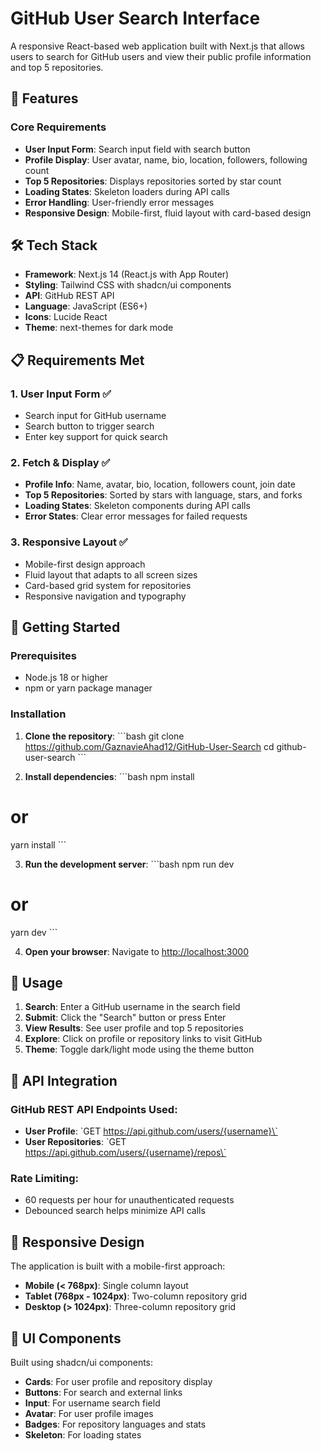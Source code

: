 # GitHub User Search Interface

A responsive React-based web application built with Next.js that allows users to search for GitHub users and view their public profile information and top 5 repositories.

## 🚀 Features

### Core Requirements
- **User Input Form**: Search input field with search button
- **Profile Display**: User avatar, name, bio, location, followers, following count
- **Top 5 Repositories**: Displays repositories sorted by star count
- **Loading States**: Skeleton loaders during API calls
- **Error Handling**: User-friendly error messages
- **Responsive Design**: Mobile-first, fluid layout with card-based design

## 🛠️ Tech Stack

- **Framework**: Next.js 14 (React.js with App Router)
- **Styling**: Tailwind CSS with shadcn/ui components
- **API**: GitHub REST API
- **Language**: JavaScript (ES6+)
- **Icons**: Lucide React
- **Theme**: next-themes for dark mode

## 📋 Requirements Met

### 1. User Input Form ✅
- Search input for GitHub username
- Search button to trigger search
- Enter key support for quick search

### 2. Fetch & Display ✅
- **Profile Info**: Name, avatar, bio, location, followers count, join date
- **Top 5 Repositories**: Sorted by stars with language, stars, and forks
- **Loading States**: Skeleton components during API calls
- **Error States**: Clear error messages for failed requests

### 3. Responsive Layout ✅
- Mobile-first design approach
- Fluid layout that adapts to all screen sizes
- Card-based grid system for repositories
- Responsive navigation and typography

## 🚀 Getting Started

### Prerequisites
- Node.js 18 or higher
- npm or yarn package manager

### Installation

1. **Clone the repository**:
\`\`\`bash
git clone https://github.com/GaznavieAhad12/GitHub-User-Search
cd github-user-search
\`\`\`

2. **Install dependencies**:
\`\`\`bash
npm install
# or
yarn install
\`\`\`

3. **Run the development server**:
\`\`\`bash
npm run dev
# or
yarn dev
\`\`\`

4. **Open your browser**:
Navigate to [http://localhost:3000](http://localhost:3000)

## 📖 Usage

1. **Search**: Enter a GitHub username in the search field
2. **Submit**: Click the "Search" button or press Enter
3. **View Results**: See user profile and top 5 repositories
4. **Explore**: Click on profile or repository links to visit GitHub
5. **Theme**: Toggle dark/light mode using the theme button

## 🔧 API Integration

### GitHub REST API Endpoints Used:
- **User Profile**: \`GET https://api.github.com/users/{username}\`
- **User Repositories**: \`GET https://api.github.com/users/{username}/repos\`

### Rate Limiting:
- 60 requests per hour for unauthenticated requests
- Debounced search helps minimize API calls

## 📱 Responsive Design

The application is built with a mobile-first approach:

- **Mobile (< 768px)**: Single column layout
- **Tablet (768px - 1024px)**: Two-column repository grid
- **Desktop (> 1024px)**: Three-column repository grid

## 🎨 UI Components

Built using shadcn/ui components:
- **Cards**: For user profile and repository display
- **Buttons**: For search and external links
- **Input**: For username search field
- **Avatar**: For user profile images
- **Badges**: For repository languages and stats
- **Skeleton**: For loading states


